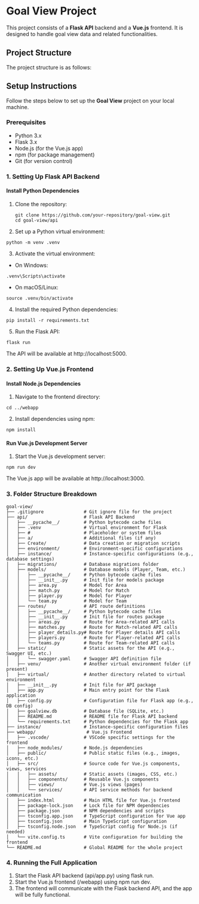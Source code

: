 # Goal View Project

This project consists of a **Flask API** backend and a **Vue.js** frontend. It is designed to handle goal view data and related functionalities.

## Project Structure

The project structure is as follows:

## Setup Instructions

Follow the steps below to set up the **Goal View** project on your local machine.

### Prerequisites

- Python 3.x
- Flask 3.x
- Node.js (for the Vue.js app)
- npm (for package management)
- Git (for version control)

### 1. **Setting Up Flask API Backend**

#### Install Python Dependencies

1. Clone the repository:
   ```
   git clone https://github.com/your-repository/goal-view.git
   cd goal-view/api
   ```
2. Set up a Python virtual environment:

```
python -m venv .venv
```
3. Activate the virtual environment:

- On Windows:
```
.venv\Scripts\activate
```
- On macOS/Linux:
```
source .venv/bin/activate
```
4. Install the required Python dependencies:

```
pip install -r requirements.txt
```
5. Run the Flask API:

```
flask run
```
The API will be available at http://localhost:5000.

### 2. **Setting Up Vue.js Frontend**
#### Install Node.js Dependencies
1. Navigate to the frontend directory:

```
cd ../webapp
```
2. Install dependencies using npm:

```
npm install
```
#### Run Vue.js Development Server
1. Start the Vue.js development server:
```
npm run dev
```
The Vue.js app will be available at http://localhost:3000.

### 3. **Folder Structure Breakdown**
```
goal-view/
├── .gitignore               # Git ignore file for the project
├── api/                     # Flask API Backend
│   ├── __pycache__/         # Python bytecode cache files
│   ├── .venv                # Virtual environment for Flask
│   ├── #                    # Placeholder or system files
│   ├── a/                   # Additional files (if any)
│   ├── Create/              # Data creation or migration scripts
│   ├── environment/         # Environment-specific configurations
│   ├── instance/            # Instance-specific configurations (e.g., database settings)
│   ├── migrations/          # Database migrations folder
│   ├── models/              # Database models (Player, Team, etc.)
│   │   ├── __pycache__/     # Python bytecode cache files
│   │   ├── __init__.py      # Init file for models package
│   │   ├── area.py          # Model for Area
│   │   ├── match.py         # Model for Match
│   │   ├── player.py        # Model for Player
│   │   └── team.py          # Model for Team
│   ├── routes/              # API route definitions
│   │   ├── __pycache__/     # Python bytecode cache files
│   │   ├── __init__.py      # Init file for routes package
│   │   ├── areas.py         # Route for Area-related API calls
│   │   ├── matches.py       # Route for Match-related API calls
│   │   ├── player_details.py# Route for Player details API calls
│   │   ├── players.py       # Route for Player-related API calls
│   │   └── teams.py         # Route for Team-related API calls
│   ├── static/              # Static assets for the API (e.g., Swagger UI, etc.)
│   │   └── swagger.yaml     # Swagger API definition file
│   ├── venv/                # Another virtual environment folder (if present)
│   ├── virtual/             # Another directory related to virtual environment
│   ├── __init__.py          # Init file for API package
│   ├── app.py               # Main entry point for the Flask application
│   ├── config.py            # Configuration file for Flask app (e.g., DB config)
│   ├── goalview.db          # Database file (SQLite, etc.)
│   ├── README.md            # README file for Flask API backend
│   └── requirements.txt     # Python dependencies for the Flask app
├── instance/                # Instance-specific configuration files
├── webapp/                   # Vue.js Frontend
│   ├── .vscode/             # VSCode specific settings for the frontend
│   ├── node_modules/        # Node.js dependencies
│   ├── public/              # Public static files (e.g., images, icons, etc.)
│   ├── src/                 # Source code for Vue.js components, views, services
│   │   ├── assets/          # Static assets (images, CSS, etc.)
│   │   ├── components/      # Reusable Vue.js components
│   │   ├── views/           # Vue.js views (pages)
│   │   └── services/        # API service methods for backend communication
│   ├── index.html           # Main HTML file for Vue.js frontend
│   ├── package-lock.json    # Lock file for NPM dependencies
│   ├── package.json         # NPM dependencies and scripts
│   ├── tsconfig.app.json    # TypeScript configuration for Vue app
│   ├── tsconfig.json        # Main TypeScript configuration
│   ├── tsconfig.node.json   # TypeScript config for Node.js (if needed)
│   └── vite.config.ts       # Vite configuration for building the frontend
└── README.md                # Global README for the whole project
```
### 4. **Running the Full Application**
1. Start the Flask API backend (api/app.py) using flask run.
2. Start the Vue.js frontend (/webapp) using npm run dev.
3. The frontend will communicate with the Flask backend API, and the app will be fully functional.
